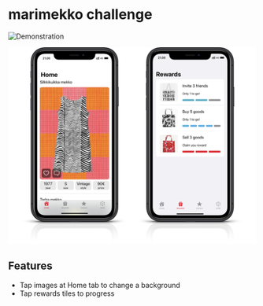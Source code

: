 #  marimekko challenge

<img src="demo.gif" alt="Demonstration" width="300"/>

![Screenshots](screenshots.png)

## Features

* Tap images at Home tab to change a background  
* Tap rewards tiles to progress 
